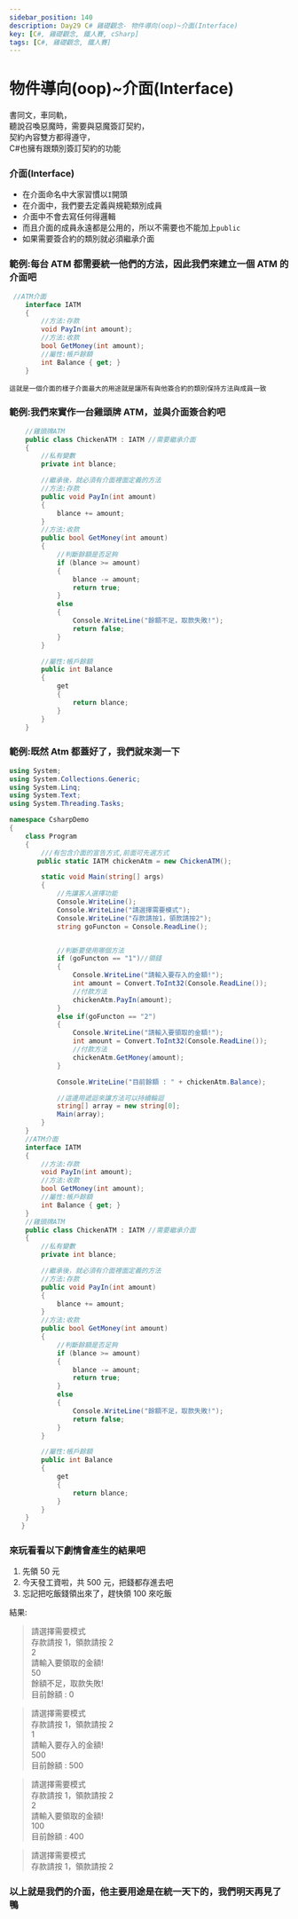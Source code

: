 ```yaml
---
sidebar_position: 140
description: Day29 C# 雞礎觀念- 物件導向(oop)~介面(Interface)
key: [C#, 雞礎觀念, 鐵人賽, cSharp]
tags: [C#, 雞礎觀念, 鐵人賽]
---
```


# 物件導向(oop)~介面(Interface)
書同文，車同軌，<br/>
聽說召喚惡魔時，需要與惡魔簽訂契約，<br/>
契約內容雙方都得遵守，<br/>
C#也擁有跟類別簽訂契約的功能

### 介面(Interface)

- 在介面命名中大家習慣以`I`開頭
- 在介面中，我們要去定義與規範類別成員
- 介面中不會去寫任何得邏輯
- 而且介面的成員永遠都是公用的，所以不需要也不能加上`public`
- 如果需要簽合約的類別就必須繼承介面

### 範例:每台 ATM 都需要統一他們的方法，因此我們來建立一個 ATM 的介面吧

```csharp
 //ATM介面
    interface IATM
    {
        //方法:存款
        void PayIn(int amount);
        //方法:收款
        bool GetMoney(int amount);
        //屬性:帳戶餘額
        int Balance { get; }
    }
```

`這就是一個介面的樣子介面最大的用途就是讓所有與他簽合約的類別保持方法與成員一致`

### 範例:我們來實作一台雞頭牌 ATM，並與介面簽合約吧

```csharp
    //雞頭牌ATM
    public class ChickenATM : IATM //需要繼承介面
    {
        //私有變數
        private int blance;

        //繼承後，就必須有介面裡面定義的方法
        //方法:存款
        public void PayIn(int amount)
        {
            blance += amount;
        }
        //方法:收款
        public bool GetMoney(int amount)
        {
            //判斷餘額是否足夠
            if (blance >= amount)
            {
                blance -= amount;
                return true;
            }
            else
            {
                Console.WriteLine("餘額不足，取款失敗!");
                return false;
            }
        }

        //屬性:帳戶餘額
        public int Balance
        {
            get
            {
                return blance;
            }
        }
    }
```

### 範例:既然 Atm 都蓋好了，我們就來測一下

```csharp
using System;
using System.Collections.Generic;
using System.Linq;
using System.Text;
using System.Threading.Tasks;

namespace CsharpDemo
{
    class Program
    {
        ///有包含介面的宣告方式,前面可先選方式
       public static IATM chickenAtm = new ChickenATM();

        static void Main(string[] args)
        {
            //先讓客人選擇功能
            Console.WriteLine();
            Console.WriteLine("請選擇需要模式");
            Console.WriteLine("存款請按1，領款請按2");
            string goFuncton = Console.ReadLine();


            //判斷要使用哪個方法
            if (goFuncton == "1")//領錢
            {
                Console.WriteLine("請輸入要存入的金額!");
                int amount = Convert.ToInt32(Console.ReadLine());
                //付款方法
                chickenAtm.PayIn(amount);
            }
            else if(goFuncton == "2")
            {
                Console.WriteLine("請輸入要領取的金額!");
                int amount = Convert.ToInt32(Console.ReadLine());
                //付款方法
                chickenAtm.GetMoney(amount);
            }

            Console.WriteLine("目前餘額 : " + chickenAtm.Balance);

            //這邊用遞迴來讓方法可以持續輪迴
            string[] array = new string[0];
            Main(array);
        }
    }
    //ATM介面
    interface IATM
    {
        //方法:存款
        void PayIn(int amount);
        //方法:收款
        bool GetMoney(int amount);
        //屬性:帳戶餘額
        int Balance { get; }
    }
    //雞頭牌ATM
    public class ChickenATM : IATM //需要繼承介面
    {
        //私有變數
        private int blance;

        //繼承後，就必須有介面裡面定義的方法
        //方法:存款
        public void PayIn(int amount)
        {
            blance += amount;
        }
        //方法:收款
        public bool GetMoney(int amount)
        {
            //判斷餘額是否足夠
            if (blance >= amount)
            {
                blance -= amount;
                return true;
            }
            else
            {
                Console.WriteLine("餘額不足，取款失敗!");
                return false;
            }
        }

        //屬性:帳戶餘額
        public int Balance
        {
            get
            {
                return blance;
            }
        }
    }
   }
```

### 來玩看看以下劇情會產生的結果吧

1. 先領 50 元
2. 今天發工資啦，共 500 元，把錢都存進去吧
3. 忘記把吃飯錢領出來了，趕快領 100 來吃飯

結果:

> 請選擇需要模式<br/>
> 存款請按 1，領款請按 2<br/>
> 2<br/>
> 請輸入要領取的金額!<br/>
> 50<br/>
> 餘額不足，取款失敗!<br/>
> 目前餘額 : 0

> 請選擇需要模式<br/>
> 存款請按 1，領款請按 2<br/>
> 1<br/>
> 請輸入要存入的金額!<br/>
> 500<br/>
> 目前餘額 : 500

> 請選擇需要模式<br/>
> 存款請按 1，領款請按 2<br/>
> 2<br/>
> 請輸入要領取的金額!<br/>
> 100<br/>
> 目前餘額 : 400

> 請選擇需要模式<br/>
> 存款請按 1，領款請按 2

### 以上就是我們的介面，他主要用途是在統一天下的，我們明天再見了鴨
